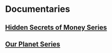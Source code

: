 # Documentaries

## [Hidden Secrets of Money Series](Hidden_Secrets_of_Money/hidden_secrets_of_money.md)

## [Our Planet Series](Our_Planet/our_planet.md)